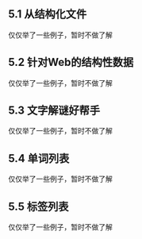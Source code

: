 ## 5.1 从结构化文件

仅仅举了一些例子，暂时不做了解

## 5.2 针对Web的结构性数据

仅仅举了一些例子，暂时不做了解

## 5.3 文字解谜好帮手

仅仅举了一些例子，暂时不做了解


## 5.4 单词列表


仅仅举了一些例子，暂时不做了解

## 5.5 标签列表

仅仅举了一些例子，暂时不做了解


